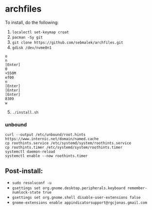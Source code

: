 # archfiles

To install, do the following:

1. `localectl set-keymap croat`
2. `pacman -Sy git`
3. `git clone https://github.com/sebmalek/archfiles.git`
4. `gdisk /dev/nvme0n1`
```
o
n
[Enter]
0
+550M
ef00
n
[Enter]
[Enter]
[Enter]
8309
w
```
5. `./install.sh`

### unbound
```
curl --output /etc/unbound/root.hints https://www.internic.net/domain/named.cache
cp roothints.service /etc/systemd/system/roothints.service
cp roothints.timer /etc/systemd/system/roothints.timer
systemctl daemon-reload
systemctl enable --now roothints.timer
```

## Post-install:

* `sudo resolvconf -u`
* `gsettings set org.gnome.desktop.peripherals.keyboard remember-numlock-state true`
* `gsettings set org.gnome.shell disable-user-extensions false`
* `gnome-extensions enable appindicatorsupport@rgcjonas.gmail.com`
